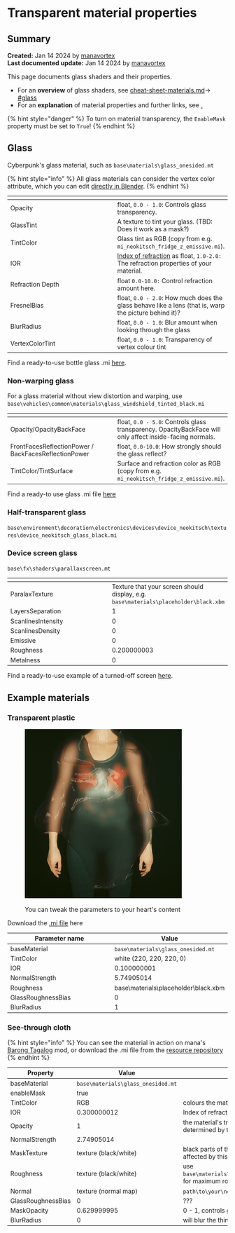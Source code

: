 # Transparent material properties

## Summary

**Created:** Jan 14 2024 by [manavortex](https://app.gitbook.com/u/NfZBoxGegfUqB33J9HXuCs6PVaC3 "mention")\
**Last documented update:** Jan 14 2024 by [manavortex](https://app.gitbook.com/u/NfZBoxGegfUqB33J9HXuCs6PVaC3 "mention")

This page documents glass shaders and their properties.&#x20;

* For an **overview** of glass shaders, see [cheat-sheet-materials.md](../../references-lists-and-overviews/cheat-sheet-materials.md "mention")-> [#glass](../../references-lists-and-overviews/cheat-sheet-materials.md#glass "mention")
* For an **explanation** of material properties and further links, see [.](./ "mention")

{% hint style="danger" %}
To turn on material transparency, the `EnableMask` property must be set to `True`!
{% endhint %}

## Glass

Cyberpunk's glass material, such as `base\materials\glass_onesided.mt`

{% hint style="info" %}
All glass materials can consider the vertex color attribute, which you can edit [directly in Blender](https://all3dp.com/2/blender-vertex-paint-simply-explained/).&#x20;
{% endhint %}

<table><thead><tr><th width="291"></th><th></th></tr></thead><tbody><tr><td>Opacity</td><td>float, <code>0.0 - 1.0</code>: Controls glass transparency. </td></tr><tr><td>GlassTint</td><td>A texture to tint your glass. (TBD: Does it work as a mask?)</td></tr><tr><td>TintColor</td><td>Glass tint as RGB (copy from e.g. <code>mi_neokitsch_fridge_z_emissive.mi</code>). </td></tr><tr><td>IOR</td><td><a href="https://pixelandpoly.com/ior.html">Index of refraction</a> as float, <code>1.0-2.0:</code> The refraction properties of your material.</td></tr><tr><td>Refraction Depth</td><td>float <code>0.0-10.0:</code> Control refraction amount here.</td></tr><tr><td>FresnelBias</td><td>float, <code>0.0 - 2.0</code>: How much does the glass behave like a lens (that is, warp the picture behind it)?</td></tr><tr><td>BlurRadius</td><td>float, <code>0.0 - 1.0</code>: Blur amount when looking through the glass</td></tr><tr><td>VertexColorTint</td><td>float, <code>0.0 - 1.0</code>: Transparency of vertex colour tint</td></tr></tbody></table>

Find a ready-to-use bottle glass .mi [here](https://mega.nz/file/XJshBTxT#OLiUH1UbZEBJG2izMX2egRxq7vVYzqjg9Tbj-7o2bYQ).&#x20;

### Non-warping glass

For a glass material without view distortion and warping, use `base\vehicles\common\materials\glass_windshield_tinted_black.mi`

<table><thead><tr><th width="291"></th><th></th></tr></thead><tbody><tr><td>Opacity/OpacityBackFace</td><td>float, <code>0.0 - 5.0</code>: Controls glass transparency. OpacityBackFace will only affect inside-facing normals.</td></tr><tr><td>FrontFacesReflectionPower / BackFacesReflectionPower</td><td>float, <code>0.0-10.0</code>: How strongly should the glass reflect?</td></tr><tr><td>TintColor/TintSurface</td><td>Surface and refraction color as RGB (copy from e.g. <code>mi_neokitsch_fridge_z_emissive.mi</code>). </td></tr></tbody></table>

Find a ready-to use glass .mi file [here](https://mega.nz/file/3UkRgJRJ#o8uHKkr1-LaHQ6eUwmbs9A08ZAE-pxYvlseQru9EGhg)&#x20;

### Half-transparent glass

`base\environment\decoration\electronics\devices\device_neokitsch\textures\device_neokitsch_glass_black.mi`

### Device screen glass

`base\fx\shaders\parallaxscreen.mt`

<table><thead><tr><th width="226"></th><th></th></tr></thead><tbody><tr><td>ParalaxTexture</td><td>Texture that your screen should display, e.g. <code>base\materials\placeholder\black.xbm</code></td></tr><tr><td>LayersSeparation</td><td>1</td></tr><tr><td>ScanlinesIntensity</td><td>0</td></tr><tr><td>ScanlinesDensity</td><td>0</td></tr><tr><td>Emissive</td><td>0</td></tr><tr><td>Roughness</td><td>0.200000003</td></tr><tr><td>Metalness</td><td>0</td></tr></tbody></table>

Find a ready-to-use example of a turned-off screen [here](https://mega.nz/file/mMsWlDja#QlZ-jsSHuIJ-E8jYmXRbzrk5wstsDOJXTK3pe7XP89I).



## Example materials

### Transparent plastic

<figure><img src="../../../.gitbook/assets/material_examples_transparent_plastic.png" alt="" width="359"><figcaption><p>You can tweak the parameters to your heart's content</p></figcaption></figure>

Download the [.mi file](../../../\_example\_mods\_and\_templates/material\_templates/transparent/transparent\_plastic\_or\_glass.mi) here&#x20;

<table><thead><tr><th width="317">Parameter name</th><th>Value</th></tr></thead><tbody><tr><td>baseMaterial</td><td><code>base\materials\glass_onesided.mt</code></td></tr><tr><td>TintColor</td><td>white (220, 220, 220, 0)</td></tr><tr><td>IOR</td><td>0.100000001</td></tr><tr><td>NormalStrength</td><td>5.74905014</td></tr><tr><td>Roughness</td><td>base\materials\placeholder\black.xbm</td></tr><tr><td>GlassRoughnessBias</td><td>0</td></tr><tr><td>BlurRadius</td><td>1</td></tr></tbody></table>

### See-through cloth

{% hint style="info" %}
You can see the material in action on mana's [Barong Tagalog](https://www.nexusmods.com/cyberpunk2077/mods/13447) mod, or download the .mi file from the [resource repository](../../../\_example\_mods\_and\_templates/material\_templates/transparent/transparent\_cloth.mi)
{% endhint %}

<table><thead><tr><th width="211">Property</th><th width="217">Value</th><th></th></tr></thead><tbody><tr><td>baseMaterial</td><td><code>base\materials\glass_onesided.mt</code></td><td></td></tr><tr><td>enableMask </td><td>true</td><td></td></tr><tr><td>TintColor</td><td>RGB</td><td>colours the material</td></tr><tr><td>IOR</td><td>0.300000012</td><td>Index of refraction</td></tr><tr><td>Opacity</td><td>1</td><td>the material's transparency will be determined by the mask texture</td></tr><tr><td>NormalStrength</td><td>2.74905014</td><td></td></tr><tr><td>MaskTexture</td><td>texture (black/white)</td><td>black parts of the mask will not be affected by this material</td></tr><tr><td>Roughness</td><td>texture (black/white)</td><td>use <code>base\materials\placeholder\white.xbm</code> for maximum roughness</td></tr><tr><td>Normal</td><td>texture (normal map)</td><td><code>path\to\your\normal_n01.xbm</code></td></tr><tr><td>GlassRoughnessBias</td><td>0</td><td>???</td></tr><tr><td>MaskOpacity</td><td>0.629999995</td><td>0 - 1, controls glass opacity</td></tr><tr><td>BlurRadius</td><td>0</td><td>will blur the things behind the glass</td></tr></tbody></table>
